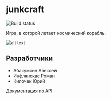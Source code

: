 # junkcraft
![Build status](https://travis-ci.org/iu7-ray-teamwork/junkcraft.svg?branch=master)

Игра, в которой летает космический корабль.

![alt text](http://s16.postimg.org/q1ol9tsgj/image.png "screenshot")

## Разработчики
* Абакумкин Алексей
* Инфлянскас Роман
* Килочек Юрий

[Документация по API](http://iu7-ray-teamwork.github.io/junkcraft/)
